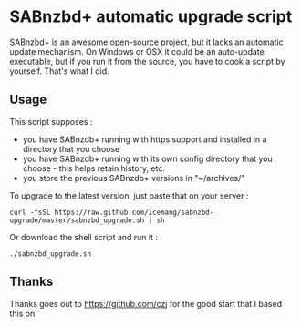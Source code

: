 # SABnzbd+ automatic upgrade script

SABnzbd+ is an awesome open-source project, but it lacks an automatic update mechanism.
On Windows or OSX it could be an auto-update executable, but if you run it from the source,
you  have to cook a script by yourself. That's what I did.

## Usage

This script supposes :

* you have SABnzdb+ running with https support and installed in a directory that you choose
* you have SABnzdb+ running with its own config directory that you choose - this helps retain history, etc.
* you store the previous SABnzdb+ versions in "~/archives/"

To upgrade to the latest version, just paste that on your server :

`curl -fsSL https://raw.github.com/icemang/sabnzbd-upgrade/master/sabnzbd_upgrade.sh | sh`

Or download the shell script and run it :

`./sabnzbd_upgrade.sh`

## Thanks
Thanks goes out to https://github.com/czj for the good start that I based this on.
